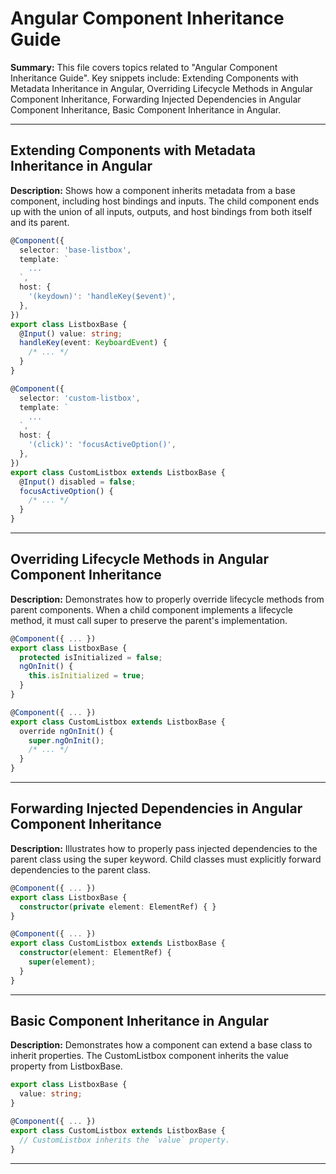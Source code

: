 # Angular Component Inheritance Guide

**Summary:** This file covers topics related to "Angular Component Inheritance Guide". Key snippets include: Extending Components with Metadata Inheritance in Angular, Overriding Lifecycle Methods in Angular Component Inheritance, Forwarding Injected Dependencies in Angular Component Inheritance, Basic Component Inheritance in Angular.

---

## Extending Components with Metadata Inheritance in Angular

**Description:** Shows how a component inherits metadata from a base component, including host bindings and inputs. The child component ends up with the union of all inputs, outputs, and host bindings from both itself and its parent.

```typescript
@Component({
  selector: 'base-listbox',
  template: `
    ...
  `,
  host: {
    '(keydown)': 'handleKey($event)',
  },
})
export class ListboxBase {
  @Input() value: string;
  handleKey(event: KeyboardEvent) {
    /* ... */
  }
}

@Component({
  selector: 'custom-listbox',
  template: `
    ...
  `,
  host: {
    '(click)': 'focusActiveOption()',
  },
})
export class CustomListbox extends ListboxBase {
  @Input() disabled = false;
  focusActiveOption() {
    /* ... */
  }
}
```

---

## Overriding Lifecycle Methods in Angular Component Inheritance

**Description:** Demonstrates how to properly override lifecycle methods from parent components. When a child component implements a lifecycle method, it must call super to preserve the parent's implementation.

```typescript
@Component({ ... })
export class ListboxBase {
  protected isInitialized = false;
  ngOnInit() {
    this.isInitialized = true;
  }
}

@Component({ ... })
export class CustomListbox extends ListboxBase {
  override ngOnInit() {
    super.ngOnInit();
    /* ... */
  }
}
```

---

## Forwarding Injected Dependencies in Angular Component Inheritance

**Description:** Illustrates how to properly pass injected dependencies to the parent class using the super keyword. Child classes must explicitly forward dependencies to the parent class.

```typescript
@Component({ ... })
export class ListboxBase {
  constructor(private element: ElementRef) { }
}

@Component({ ... })
export class CustomListbox extends ListboxBase {
  constructor(element: ElementRef) {
    super(element);
  }
}
```

---

## Basic Component Inheritance in Angular

**Description:** Demonstrates how a component can extend a base class to inherit properties. The CustomListbox component inherits the value property from ListboxBase.

```typescript
export class ListboxBase {
  value: string;
}

@Component({ ... })
export class CustomListbox extends ListboxBase {
  // CustomListbox inherits the `value` property.
}
```

---